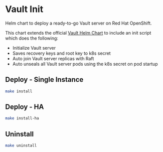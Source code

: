 # Vault Init

Helm chart to deploy a ready-to-go Vault server on Red Hat OpenShift.

This chart extends the official [Vault Helm Chart] to include an init script
which does the following:

- Initialize Vault server
- Saves recovery keys and root key to k8s secret
- Auto join Vault server replicas with Raft
- Auto unseals all Vault server pods using the k8s secret on pod startup

## Deploy - Single Instance

```bash
make install
```

## Deploy - HA

```bash
make install-ha
```

## Uninstall

```bash
make uninstall
```

[Vault Helm Chart]: https://github.com/hashicorp/vault-helm
